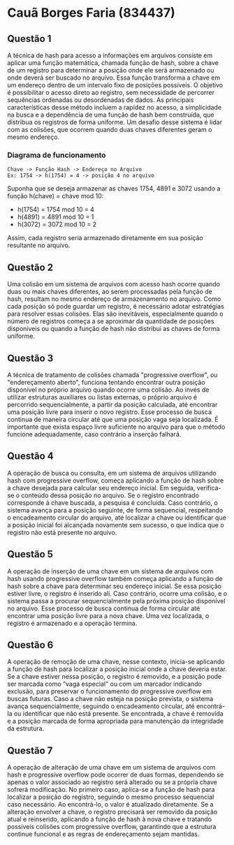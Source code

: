 # Cauã Borges Faria (834437)
## Questão 1

A técnica de hash para acesso a informações em arquivos consiste em aplicar uma função matemática, chamada função de hash, sobre a chave de um registro para determinar a posição onde ele será armazenado ou onde deverá ser buscado no arquivo. Essa função transforma a chave em um endereço dentro de um intervalo fixo de posições possíveis. O objetivo é possibilitar o acesso direto ao registro, sem necessidade de percorrer sequências ordenadas ou desordenadas de dados. As principais características desse método incluem a rapidez no acesso, a simplicidade na busca e a dependência de uma função de hash bem construída, que distribua os registros de forma uniforme. Um desafio desse sistema é lidar com as colisões, que ocorrem quando duas chaves diferentes geram o mesmo endereço.

### Diagrama de funcionamento

```
Chave -> Função Hash -> Endereço no Arquivo
Ex: 1754 -> h(1754) = 4 -> posição 4 no arquivo
```

Suponha que se deseja armazenar as chaves 1754, 4891 e 3072 usando a função h(chave) = chave mod 10:

* h(1754) = 1754 mod 10 = 4
* h(4891) = 4891 mod 10 = 1
* h(3072) = 3072 mod 10 = 2

Assim, cada registro seria armazenado diretamente em sua posição resultante no arquivo.

## Questão 2

Uma colisão em um sistema de arquivos com acesso hash ocorre quando duas ou mais chaves diferentes, ao serem processadas pela função de hash, resultam no mesmo endereço de armazenamento no arquivo. Como cada posição só pode guardar um registro, é necessário adotar estratégias para resolver essas colisões. Elas são inevitáveis, especialmente quando o número de registros começa a se aproximar da quantidade de posições disponíveis ou quando a função de hash não distribui as chaves de forma uniforme.

## Questão 3

A técnica de tratamento de colisões chamada "progressive overflow", ou "endereçamento aberto", funciona tentando encontrar outra posição disponível no próprio arquivo quando ocorre uma colisão. Ao invés de utilizar estruturas auxiliares ou listas externas, o próprio arquivo é percorrido sequencialmente, a partir da posição calculada, até encontrar uma posição livre para inserir o novo registro. Esse processo de busca continua de maneira circular até que uma posição vaga seja localizada. É importante que exista espaço livre suficiente no arquivo para que o método funcione adequadamente, caso contrário a inserção falhará.

## Questão 4

A operação de busca ou consulta, em um sistema de arquivos utilizando hash com progressive overflow, começa aplicando a função de hash sobre a chave desejada para calcular seu endereço inicial. Em seguida, verifica-se o conteúdo dessa posição no arquivo. Se o registro encontrado corresponde à chave buscada, a pesquisa é concluída. Caso contrário, o sistema avança para a posição seguinte, de forma sequencial, respeitando o encadeamento circular do arquivo, até localizar a chave ou identificar que a posição inicial foi alcançada novamente sem sucesso, o que indica que o registro não está presente no arquivo.

## Questão 5

A operação de inserção de uma chave em um sistema de arquivos com hash usando progressive overflow também começa aplicando a função de hash sobre a chave para determinar seu endereço inicial. Se essa posição estiver livre, o registro é inserido ali. Caso contrário, ocorre uma colisão, e o sistema passa a procurar sequencialmente pela próxima posição disponível no arquivo. Esse processo de busca continua de forma circular até encontrar uma posição livre para a nova chave. Uma vez localizada, o registro é armazenado e a operação termina.

## Questão 6

A operação de remoção de uma chave, nesse contexto, inicia-se aplicando a função de hash para localizar a posição inicial onde a chave deveria estar. Se a chave estiver nessa posição, o registro é removido, e a posição pode ser marcada como "vaga especial" ou com um marcador indicando exclusão, para preservar o funcionamento do progressive overflow em buscas futuras. Caso a chave não esteja na posição prevista, o sistema avança sequencialmente, seguindo o encadeamento circular, até encontrá-la ou identificar que não está presente. Se encontrada, a chave é removida e a posição marcada de forma apropriada para manutenção da integridade da estrutura.

## Questão 7

A operação de alteração de uma chave em um sistema de arquivos com hash e progressive overflow pode ocorrer de duas formas, dependendo se apenas o valor associado ao registro será alterado ou se a própria chave sofrerá modificação. No primeiro caso, aplica-se a função de hash para localizar a posição do registro, seguindo o mesmo processo sequencial caso necessário. Ao encontrá-lo, o valor é atualizado diretamente. Se a alteração envolver a chave, o registro precisará ser removido da posição atual e reinserido, aplicando a função de hash à nova chave e tratando possíveis colisões com progressive overflow, garantindo que a estrutura continue funcional e as regras de endereçamento sejam mantidas.

